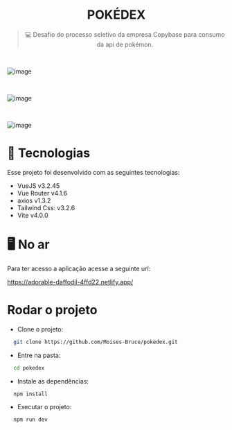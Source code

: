 <div align="center">
  <h1>POKÉDEX</h1>
  
  > 💻 Desafio do processo seletivo da empresa Copybase para consumo da api de pokémon.
</div>
</br>

![image](https://user-images.githubusercontent.com/80919975/218270723-c824f9c0-fce2-41ad-b550-d24e4ca6972d.png)

<br />

![image](https://user-images.githubusercontent.com/80919975/218270814-0aa457cf-b350-41bb-810c-caedf5400640.png)

<br />

![image](https://user-images.githubusercontent.com/80919975/218270840-03733dc2-a761-4cd1-8887-f38fb8147b78.png)

# 🤖 Tecnologias

Esse projeto foi desenvolvido com as seguintes tecnologias:


- VueJS v3.2.45
- Vue Router v4.1.6
- axios v1.3.2
- Tailwind Css: v3.2.6
- Vite v4.0.0 

# 🖥️ No ar

 Para ter acesso a aplicação acesse a seguinte url:
 
 https://adorable-daffodil-4ffd22.netlify.app/

# Rodar o projeto

- Clone o projeto:

```sh
  git clone https://github.com/Moises-Bruce/pokedex.git
```
- Entre na pasta:

```sh
  cd pokedex
```

- Instale as dependências:

```sh
  npm install
```
- Executar o projeto:

```sh
  npm run dev
```
